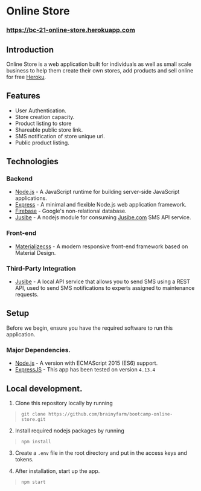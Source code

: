 # Online Store
### https://bc-21-online-store.herokuapp.com

## Introduction

Online Store is a web application built for individuals as well as small scale business to help them create their own stores, add products and sell online for free [Heroku](https://bc-21-online-store.herokuapp.com/).

## Features

- User Authentication. 
- Store creation capacity.
- Product listing to store
- Shareable public store link.
- SMS notification of store unique url.
- Public product listing.


## Technologies

### Backend
- [Node.js](nodejs.org) - A JavaScript runtime for building server-side JavaScript applications.
- [Express](http://expressjs.com/) - A minimal and flexible Node.js web application framework. 
- [Firebase](https://firebase.google.com/) - Google's non-relational database. 
- [Jusibe](https://github.com/azemoh/jusibe) - A nodejs module for consuming [Jusibe.com](https://jusibe.com) SMS API service.

### Front-end
- [Materializecss](materializecss.com) - A modern responsive front-end framework based on Material Design.

### Third-Party Integration
- [Jusibe](https://jusibe.com) - A local API service that allows you to send SMS using a REST API, used to send SMS notifications to experts assigned to maintenance requests.


## Setup
Before we begin, ensure you have the required software to run this application.

### Major Dependencies.
- [Node.js](nodejs.org) - A version with ECMAScript 2015 (ES6) support.
- [ExpressJS](https://expressjs.com/) - This app has been tested on version `4.13.4`

## Local development.

1. Clone this repository locally by running
> `git clone https://github.com/brainyfarm/bootcamp-online-store.git`

2. Install required nodejs packages by running
> `npm install`

3. Create a `.env` file in the root directory and put in the access keys and tokens.

4. After installation, start up the app.
> `npm start`
